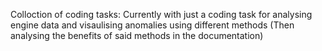 Colloction of coding tasks:
Currently with just a coding task for analysing engine data and visaulising anomalies using different methods (Then analysing the benefits of said methods in the documentation)
